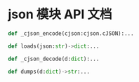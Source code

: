 # json 模块 API 文档

``` python
def _cjson_encode(cjson:cjson.cJSON):...
```

``` python
def loads(json:str)->dict:...
```

``` python
def _cjson_decode(d:dict):...
```

``` python
def dumps(d:dict)->str:...
```

